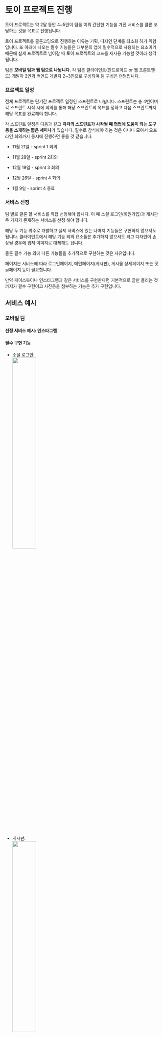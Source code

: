 # 토이 프로젝트 진행

토이 프로젝트는 약 2달 동안 4~5인이 팀을 이뤄 간단한 기능을 가진 서비스를 클론 코딩하는 것을 목표로 진행됩니다.

토이 프로젝트를 클론코딩으로 진행하는 이유는 기획, 디자인 단계를 최소화 하기 위함입니다.
또 아래에 나오는 필수 기능들은 대부분의 앱에 필수적으로 사용되는 요소이기 때문에 실제 프로젝트로 넘어갈 때 토이 프로젝트의 코드를 재사용 가능할 것이라 생각됩니다.

팀은 **모바일 팀과 웹 팀으로 나뉩니다.** 각 팀은 클라이언트(안드로이드 or 웹 프론트엔드) 개발자 2인과 백엔드 개발자 2~3인으로 구성되며 팀 구성은 랜덤입니다.

### 프로젝트 일정

전체 프로젝트는 단기간 프로젝트 일정인 스프린트로 나뉩니다. 스프린트는 총 4번이며 각 스프린트 시작 시에 회의를 통해 해당 스프린트의 목표를 정하고 다음 스프린트까지 해당 목표를 완료해야 합니다.

각 스프린트 일정은 다음과 같고 **각각의 스프린트가 시작될 때 협업에 도움이 되는 도구 등을 소개하는 짧은 세미나**가 있습니다. 필수로 참석해야 하는 것은 아니나 모여서 오프라인 회의까지 동시에 진행하면 좋을 것 같습니다.

- 11월 21일 - sprint 1 회의

- 11월 28일 - sprint 2회의

- 12월 19일 - sprint 3 회의

- 12월 26일 - sprint 4 회의

-  1월    9일 - sprint 4 종료

### 서비스 선정

팀 별로 클론 할 서비스를 직접 선정해야 합니다. 이 때 소셜 로그인(회원가입)과 게시판 두 가지가 존재하는 서비스를 선정 해야 합니다.

해당 두 기능 위주로 개발하고 실제 서비스에 있는 나머지 기능들은 구현하지 않으셔도 됩니다. 클라이언트에서 해당 기능 외의 요소들은 추가하지 않으셔도 되고 디자인이 손상될 경우에 캡쳐 이미지로 대체해도 됩니다. 

물론 필수 기능 외에 다른 기능들을 추가적으로 구현하는 것은 자유입니다.

페이지는 서비스에 따라 로그인페이지, 메인페이지(게시판), 게시물 상세페이지 또는 댓글페이지 등이 필요합니다.

만약 페이스북이나 인스타그램과 같은 서비스를 구현한다면 기본적으로 글만 올리는 것 까지가 필수 구현이고 사진등을 첨부하는 기능은 추가 구현입니다.

## 서비스 예시

### 모바일 팀

#### 선정 서비스 예시: 인스타그램
#### 필수 구현 기능
- 소셜 로그인:<br>  <img src = "https://user-images.githubusercontent.com/48513130/99142588-cad8f500-2699-11eb-82c8-5f4d4b16eb12.jpeg" width="40%" height="40%">
- 게시판: <br><img src = "https://user-images.githubusercontent.com/48513130/99142592-d0ced600-2699-11eb-9708-3888891cc43c.jpeg" width="40%" height="40%"><br>이 경우 사진 업로드는 필수 구현은 아니라서 mock 이미지로 대체 가능합니다.
- 댓글 페이지(상세 페이지): <br><img src = "https://user-images.githubusercontent.com/48513130/99143034-c0b8f580-269d-11eb-9219-40de22d58d21.jpeg" width="40%" height="40%">

### 웹 팀

#### 선정 서비스 예시: stackoverflow
- 소셜 로그인:<br><img width="1309" alt="스크린샷 2020-11-14 오후 5 25 49" src="https://user-images.githubusercontent.com/48513130/99143169-bba87600-269e-11eb-8532-aef72eda8854.png">
- 게시판: <br><img width="1365" alt="스크린샷 2020-11-14 오후 5 26 40" src="https://user-images.githubusercontent.com/48513130/99143170-c236ed80-269e-11eb-8619-6e318cc1a926.png">
- 상세 페이지(댓글 페이지): <br> <img width="1365" alt="스크린샷 2020-11-14 오후 5 26 56" src="https://user-images.githubusercontent.com/48513130/99143159-a6cbe280-269e-11eb-96f7-73cc708c866a.png">



### Slack 링크
토이 프로젝트 팀 별 진행과 공지는 슬랙으로 진행될 예정이므로 아래 링크를 통해 참여해 주시기 바랍니다.

슬랙을 통해 소통해주셔야 세미나 진행자들이 틈틈이 확인하고 도움을 줄 수 있으므로 따로 카톡방 등을 파서 소통하지 마시고 슬랙을 통해 소통해주시기 바랍니다.

핸드폰과 데스크탑에 **슬랙 앱을 설치** 해주시기 바라며 가입 후 **프로필은 이름-세미나(ex 변다빈-백엔드)로 설정해주시기 바랍니다.**

[https://join.slack.com/t/wafflestudio1-l3f6523/shared_invite/zt-j4d9emgl-SZJ3TI2f6AUhgtg8~4zGVQ](https://join.slack.com/t/wafflestudio1-l3f6523/shared_invite/zt-j4d9emgl-SZJ3TI2f6AUhgtg8~4zGVQ)
